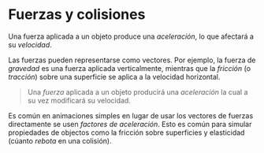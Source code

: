 # Fuerzas y colisiones

Una fuerza aplicada a un objeto produce una *aceleración*, lo que afectará a su
*velocidad*.

Las fuerzas pueden representarse como vectores. Por ejemplo, la fuerza de
*gravedad* es una fuerza aplicada verticalmente, mientras que la *fricción* (o
*tracción*) sobre una superficie se aplica a la velocidad horizontal.

> Una *fuerza* aplicada a un objeto producirá una *aceleración* la cual a su vez
> modificará su velocidad.

Es común en animaciones simples en lugar de usar los vectores de fuerzas
directamente se usen *factores de aceleración*. Esto es común para simular
propiedades de objectos como la fricción sobre superficies y elasticidad (cúanto
*rebota* en una colisión).